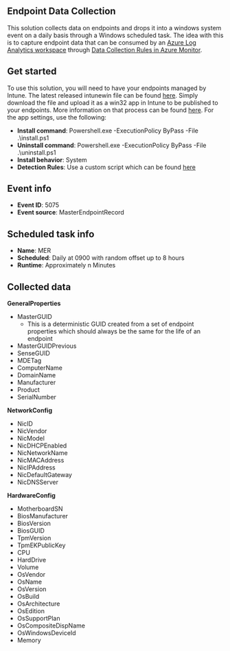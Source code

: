 ## Endpoint Data Collection

This solution collects data on endpoints and drops it into a windows system event on a daily basis through a Windows scheduled task.  The idea with this is to capture endpoint data that can be consumed by an [Azure Log Analytics workspace](https://learn.microsoft.com/en-us/azure/azure-monitor/logs/log-analytics-workspace-overview) through [Data Collection Rules in Azure Monitor](https://learn.microsoft.com/en-us/azure/azure-monitor/essentials/data-collection).

## Get started

To use this solution, you will need to have your endpoints managed by Intune.  The latest released intunewin file can be found [here](https://github.com/FuzzyKittens/endpoint-data-collection/blob/main/release/w32-app/install.intunewin).  Simply download the file and upload it as a win32 app in Intune to be published to your endpoints.  More information on that process can be found [here](https://learn.microsoft.com/en-us/mem/intune/apps/apps-win32-add).  For the app settings, use the following:
- **Install command**: Powershell.exe -ExecutionPolicy ByPass -File .\install.ps1
- **Uninstall command**: Powershell.exe -ExecutionPolicy ByPass -File .\uninstall.ps1
- **Install behavior**: System
- **Detection Rules**: Use a custom script which can be found [here](https://github.com/FuzzyKittens/endpoint-data-collection/blob/main/release/intune-source/detection.ps1)

## Event info
- **Event ID**: 5075
- **Event source**: MasterEndpointRecord

## Scheduled task info
- **Name**: MER
- **Scheduled**: Daily at 0900 with random offset up to 8 hours
- **Runtime**: Approximately n Minutes

## Collected data
**GeneralProperties**
- MasterGUID
  - This is a deterministic GUID created from a set of endpoint properties which should always be the same for the life of an endpoint
- MasterGUIDPrevious
- SenseGUID
- MDETag
- ComputerName
- DomainName
- Manufacturer
- Product
- SerialNumber

**NetworkConfig**
- NicID
- NicVendor
- NicModel
- NicDHCPEnabled
- NicNetworkName
- NicMACAddress
- NicIPAddress
- NicDefaultGateway
- NicDNSServer

**HardwareConfig**
- MotherboardSN
- BiosManufacturer
- BiosVersion
- BiosGUID
- TpmVersion
- TpmEKPublicKey
- CPU
- HardDrive
- Volume
- OsVendor
- OsName
- OsVersion
- OsBuild
- OsArchitecture
- OsEdition
- OsSupportPlan
- OsCompositeDispName
- OsWindowsDeviceId
- Memory
